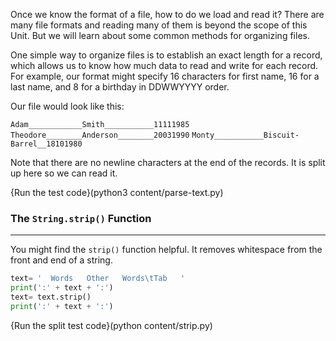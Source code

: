 Once we know the format of a file, how to do we load and read it? There are many file formats and reading many of them is beyond the scope of this Unit. But we will learn about some common methods for organizing files.

One simple way to organize files is to establish an exact length for a record, which allows us to know how much data to read and write for each record. For example, our format might specify 16 characters for first name, 16 for a last name, and 8 for a birthday in DDWWYYYY order. 

Our file would look like this:

`Adam____________Smith___________11111985`
`Theodore________Anderson________20031990`
`Monty___________Biscuit-Barrel__18101980`

Note that there are no newline characters at the end of the records. It is split up here so we can read it.

{Run the test code}(python3 content/parse-text.py)


### The `String.strip()` Function
----
You might find the `strip()` function helpful. It removes whitespace from the front and end of a string.

```python
text= '  Words   Other   Words\tTab   '
print(':' + text + ':')
text= text.strip()
print(':' + text + ':')
```
{Run the split test code}(python content/strip.py)

